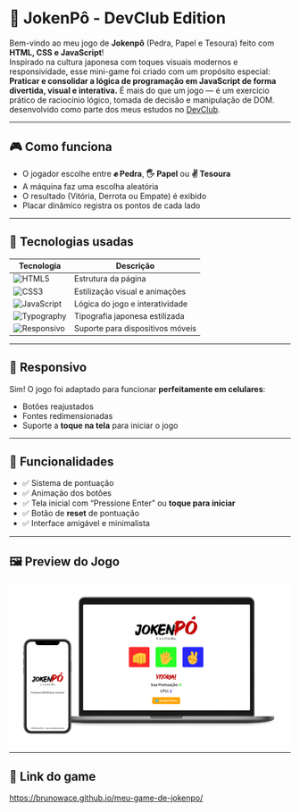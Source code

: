 # 🥋 JokenPô - DevClub Edition

Bem-vindo ao meu jogo de **Jokenpô** (Pedra, Papel e Tesoura) feito com **HTML, CSS e JavaScript**!  
Inspirado na cultura japonesa com toques visuais modernos e responsividade, esse mini-game foi criado com um propósito especial:
<br>
**Praticar e consolidar a lógica de programação em JavaScript de forma divertida, visual e interativa.**
É mais do que um jogo — é um exercício prático de raciocínio lógico, tomada de decisão e manipulação de DOM. desenvolvido como parte dos meus estudos no <a href="https://rodolfomori.com.br" target="_blank">DevClub</a></b>.

---

## 🎮 Como funciona

- O jogador escolhe entre **✊ Pedra**, **🖐️ Papel** ou **✌️ Tesoura**
- A máquina faz uma escolha aleatória
- O resultado (Vitória, Derrota ou Empate) é exibido
- Placar dinâmico registra os pontos de cada lado

---

## 🧪 Tecnologias usadas

| Tecnologia | Descrição |
|------------|------------|
| ![HTML5](https://img.shields.io/badge/HTML5-E34F26?style=flat&logo=html5&logoColor=white) | Estrutura da página |
| ![CSS3](https://img.shields.io/badge/CSS3-1572B6?style=flat&logo=css3&logoColor=white)| Estilização visual e animações |
| ![JavaScript](https://img.shields.io/badge/JavaScript-F7DF1E?style=flat&logo=javascript&logoColor=black)| Lógica do jogo e interatividade |
| ![Typography](https://img.shields.io/badge/Typography-Custom_Styles-informational?style=flat&color=7957D5)| Tipografia japonesa estilizada |
| ![Responsivo](https://img.shields.io/badge/Responsivo-100%25%20Mobile-00c4cc?style=flat)| Suporte para dispositivos móveis |

---

## 📱 Responsivo

Sim! O jogo foi adaptado para funcionar **perfeitamente em celulares**:
- Botões reajustados
- Fontes redimensionadas
- Suporte a **toque na tela** para iniciar o jogo

---

## 🔁 Funcionalidades

- ✅ Sistema de pontuação
- ✅ Animação dos botões
- ✅ Tela inicial com “Pressione Enter” ou **toque para iniciar**
- ✅ Botão de **reset** de pontuação
- ✅ Interface amigável e minimalista

---

## 🖼️ Preview do Jogo

<img src="https://github.com/BrunoWACE/meu-game-de-jokenpo/blob/main/assests/ImgGameJokenPO.png?raw=true"/>

---

## 🚀 Link do game
https://brunowace.github.io/meu-game-de-jokenpo/

